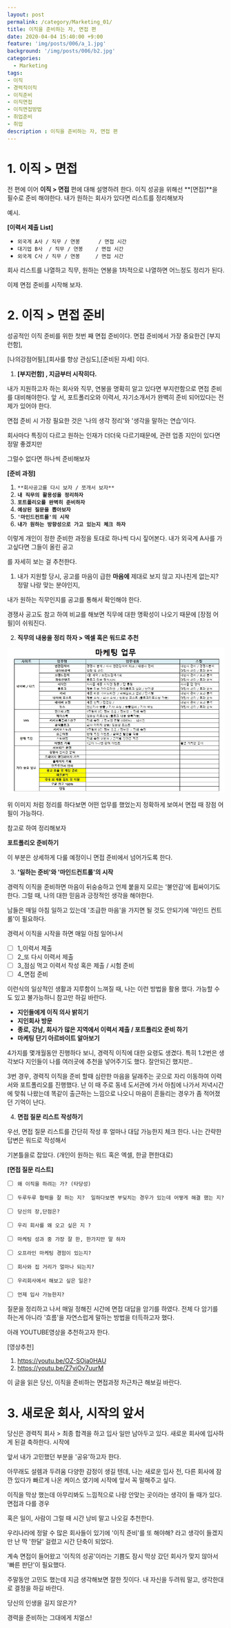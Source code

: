 ```yaml
---
layout: post
permalink: /category/Marketing_01/
title: 이직을 준비하는 자, 면접 편 
date: 2020-04-04 15:40:00 +9:00
feature: 'img/posts/006/a_1.jpg'
background: '/img/posts/006/b2.jpg'
categories:
  - Marketing
tags:
- 이직
- 경력직이직
- 이직준비
- 이직면접
- 이직면접방법 
- 취업준비
- 취업  
description : 이직을 준비하는 자, 면접 편 
---
```


# **1.**  이직 > 면접 

전 편에 이어 **이직 > 면접** 편에 대해 설명하려 한다. 이직 성공을 위해선 **[면접]**을 필수로 준비 해야한다.  내가 원하는 회사가 있다면  리스트를 정리해보자 



예시. 

**[이력서 제출 List]**

- `외국계 A사 / 직무 / 연봉      / 면접 시간`  
- `대기업 B사  / 직무 / 연봉    / 면접 시간` 
- `외국계 C사 / 직무 / 연봉     / 면접 시간` 



회사 리스트를 나열하고 직무, 원하는 연봉을 1차적으로 나열하면 어느정도 정리가 된다. 

이제 면접 준비를 시작해 보자. 





#  2.  이직 > 면접 준비 

성공적인 이직 준비를 위한 첫번 째 면접 준비이다.  면접 준비에서 가장 중요한건 [부지런함],

[나의강점어필],[회사를 향상 관심도],[준비된 자세] 이다.



1.  **[부지런함] , 지금부터 시작히다.** 

내가 지원하고자 하는 회사와 직무, 연봉을 명확히 알고 있다면 부지런함으로 면접 준비를 대비해야한다. 앞 서, 포트폴리오와 이력서, 자기소개서가 완벽히 준비 되어있다는 전제가 있어야 한다. 

면접 준비 시 가장 필요한 것은 '나의 생각 정리'와 '생각을 말하는 연습'이다. 

회사마다 특징이 다르고 원하는 인재가 더더욱 다르기때문에, 관련 업종 지인이 있다면 정말 좋겠지만

그럴수 없다면 하나씩 준비해보자



**[준비 과정]**

1. `**회사공고를 다시 보자 / 쪼개서 보자**`
2. **``내 직무의 활용성을 정리하자``** 
3. **``포트폴리오를 완벽히 준비하자``**
4. **``예상된 질문을 뽑아보자``**
5. **``'마인드컨트롤'의 시작``** 
6. **``내가 원하는 방향성으로 가고 있는지 체크 하자``** 



이렇게 개인이 정한 준비한 과정을 토대로 하나씩 다시 짚어본다. 내가 외국계 A사를 가고싶다면 그들이 올린 공고

를 자세히 보는 걸 추천한다.

1) 내가 지원할 당시, 공고를 마음이 급한 **마음에** 제대로 보지 않고 지나친게 없는지? 정말 나랑 맞는 분야인지,

내가 원하는 직무인지를 공고를 통해서 확인해야 한다. 

경쟁사 공고도 참고 하여 비교를 해보면 직무에 대한 명확성이 나오기 때문에 [장점 어필]이 쉬워진다. 



2. **직무의 내용을 정리 하자 > 엑셀 혹은 워드로 추천** 

![표](/img/posts/006/c1.jpg) 



위 이미지 처럼 정리를 하다보면 어떤 업무를 했었는지 정확하게 보여서 면접 때 장점 어필이 가능하다. 

참고로 하여 정리해보자 



**포트폴리오 준비하기** 

이 부분은 상세하게 다룰 예정이니 면접 준비에서 넘어가도록 한다. 



3. **'일하는 준비'와 '마인드컨트롤'의 시작** 

경력직 이직을 준비하면 마음이 뒤숭숭하고 언제 붙을지 모르는 '불안감'에 휩싸이기도 한다. 그럴 때, 나의 대한 믿음과 긍정적인 생각을 해야한다. 

남들은 매일 아침 일하고 있는데 '조급한 마음'을 가지면 될 것도 안되기에 '마인드 컨트롤'이 필요하다.

경력서 이직을 시작을 하면 매일 아침 일어나서



- [ ] 1_이력서 제출 
- [ ] 2_또 다시 이력서 제출 
- [ ] 3_점심 먹고 이력서 작성 혹은 제출 / 시험 준비 
- [ ] 4_면접 준비 

이런식의 일상적인 생활과 지루함이 느껴질 때, 나는 이런 방법을 활용 했다. 가능할 수도 있고 불가능하니 참고만 하길 바란다. 



- **지인들에게 이직 의사 밝히기**
- **지인회사 방문**
- **종로, 강남, 회사가 많은 지역에서 이력서 제출 / 포트폴리오 준비 하기**
- **마케팅 단기 아르바이트 알아보기** 



4가지를 몇개월동안 진행하다 보니, 경력직 이직에 대한 요령도 생겼다. 특히 1.2번은 생각보다 지인들이 나를 여러곳에 추천을 넣어주기도 했다. 잘안되긴 했지만.. 

3번 경우, 경력직 이직을 준비 할때 심란한 마음을 달래주는 곳으로 자리 이동하여 이력서와 포트폴리오를 진행했다. 난 이 때 주로 동네 도서관에 가서 아침에 나가서 저녁시간에 맞춰 나왔는데 똑같이 출근하는 느낌으로 나오니 마음이 흔들리는 경우가 좀 적어졌던 기억이 난다.



4. **면접 질문 리스트 작성하기** 

우선, 면접 질문 리스트를 간단히 작성 후 얼마나 대답 가능한지 체크 한다. 나는 간략한 답변은 워드로 작성해서 

기본틀을로 잡았다. (개인이 원하는 워드 혹은 엑셀, 한글 편한대로)



**[면접 질문 리스트]**

- [ ] `왜 이직을 하려는 가? (타당성)`

- [ ] `두루두루 협력을 잘 하는 지?  일하다보면 부딪치는 경우가 있는데 어떻게 해결 했는 지?`

- [ ] `당신의 장,단점은?` 

- [ ] `우리 회사를 왜 오고 싶은 지 ?`

- [ ] `마케팅 성과 중 가장 잘 한, 한가지만 말 하자` 

- [ ] `오프라인 마케팅 경험이 있는지?` 

- [ ] `회사와 집 거리가 얼마나 되는지?`

- [ ]  `우리회사에서 해보고 싶은 일은?` 
- [ ]  `언제 입사 가능한지?` 



질문을 정리하고 나서 매일 정해진 시간에 면접 대답을 암기를 하였다. 전체 다 암기를 하는게 아니라 '흐름'을 자연스럽게 말하는 방법을 터득하고자 했다. 



아래 YOUTUBE영상을 추천하고자 한다. 



[영상추천]

1.  https://youtu.be/OZ-SOja0HAU 
2. https://youtu.be/Z7viOv7uurM 



이 글을 읽은 당신, 이직을 준비하는 면접과정 차근차근 해보길 바란다. 



# 3. 새로운 회사, 시작의 앞서 

당신은 경력직 회사 > 최종 합격을 하고 입사 일만 남아두고 있다. 새로운 회사에 입사하게 된걸 축하한다. 시작에 

앞서 내가 고민했던 부분을 '공유'하고자 한다. 

아무래도 설렘과 두려움 다양한 감정이 생길 텐데, 나는 새로운 입사 전, 다른 회사에 잠깐 있다가 빠르게 나온 케이스 였기에 시작에 앞서 꼭 말해주고 싶다. 



이직을 막상 했는데 아무리봐도 느낌적으로 나랑 안맞는 곳이라는 생각이 들 때가 있다. 면접과 다를 경우

혹은 일이, 사람이 그럴 때 시간 낭비 말고 나오길 추천한다.

우리나라에 정말 수 많은 회사들이 있기에 '이직 준비'를 또 해야해? 라고 생각이 들겠지만 난 딱 '한달' 걸렸고 시간 단축이 되었다. 

계속 면접이 들어왔고 '이직의 성공'이라는 기쁨도 잠시 막상 갔던 회사가 맞지 않아서 '빠른 판단'이 필요했다.

주말동안 고민도 했는데 지금 생각해보면 잘한 짓이다. 내 자신을 두려워 말고, 생각한대로 결정을 하길 바란다. 



당신의 인생을 길지 않은가? 

경력을 준비하는 그대에게 치얼스! 















